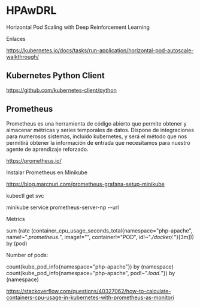 # HPAwDRL
Horizontal Pod Scaling with Deep Reinforcement Learning

Enlaces

https://kubernetes.io/docs/tasks/run-application/horizontal-pod-autoscale-walkthrough/


## Kubernetes Python Client

https://github.com/kubernetes-client/python


## Prometheus ##

Prometheus es una herramienta de código abierto que permite obtener y almacenar métricas y series temporales de datos. Dispone de integraciones para numerosos sistemas, incluido kubernetes, y será el método que nos permitirá obtener la información de entrada que necesitamos para nuestro agente de aprendizaje reforzado.
 
https://prometheus.io/

Instalar Prometheus en Minikube

https://blog.marcnuri.com/prometheus-grafana-setup-minikube

kubectl get svc

minikube service prometheus-server-np --url

Metrics

sum (rate (container_cpu_usage_seconds_total{namespace="php-apache", name!~".*prometheus.*", image!="", container!="POD", id!~".*/docker/.*"}[3m])) by (pod)

Number of pods:

count(kube_pod_info{namespace="php-apache"}) by (namespace)
count(kube_pod_info{namespace="php-apache", pod!~".*load.*"}) by (namespace)

https://stackoverflow.com/questions/40327062/how-to-calculate-containers-cpu-usage-in-kubernetes-with-prometheus-as-monitori